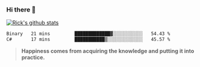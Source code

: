 ### Hi there 👋

<!--
**ricksu978/ricksu978** is a ✨ _special_ ✨ repository because its `README.md` (this file) appears on your GitHub profile.

Here are some ideas to get you started:

- 🔭 I’m currently working on ...
- 🌱 I’m currently learning ...
- 👯 I’m looking to collaborate on ...
- 🤔 I’m looking for help with ...
- 💬 Ask me about ...
- 📫 How to reach me: ...
- 😄 Pronouns: ...
- ⚡ Fun fact: ...
-->
[![Rick's github stats](https://github-readme-stats.vercel.app/api?username=ricksu978&theme=dark)](https://github.com/ricksu978/github-readme-stats)

<!--START_SECTION:waka-->

```txt
Binary   21 mins         █████████████▓░░░░░░░░░░░   54.43 %
C#       17 mins         ███████████▒░░░░░░░░░░░░░   45.57 %
```

<!--END_SECTION:waka-->

> **Happiness comes from acquiring the knowledge and putting it into practice.**
